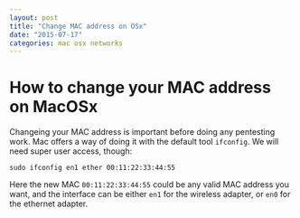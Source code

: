 ```yaml
---
layout: post
title: "Change MAC address on OSx"
date: "2015-07-17"
categories: mac osx networks
---
```

# How to change your MAC address on MacOSx
Changeing your MAC address is important before doing any pentesting work. Mac offers a way of doing it with the default tool `ifconfig`. We will need super user access, though:
```
sudo ifconfig en1 ether 00:11:22:33:44:55
```
Here the new MAC `00:11:22:33:44:55` could be any valid MAC address you want, and the interface can be either `en1` for the wireless adapter, or `en0` for the ethernet adapter.
